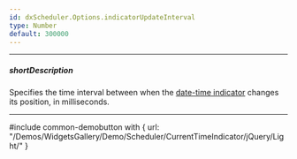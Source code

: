 ```yaml
---
id: dxScheduler.Options.indicatorUpdateInterval
type: Number
default: 300000
---
```

---
##### shortDescription
Specifies the time interval between when the [date-time indicator](/Documentation/ApiReference/UI_Widgets/dxScheduler/Configuration/#showCurrentTimeIndicator) changes its position, in milliseconds.

---
#include common-demobutton with {
    url: "/Demos/WidgetsGallery/Demo/Scheduler/CurrentTimeIndicator/jQuery/Light/"
}